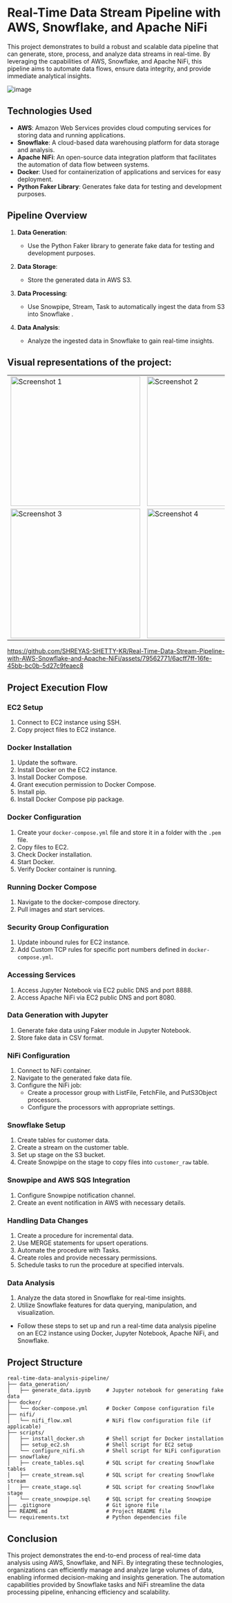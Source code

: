 # Real-Time Data Stream Pipeline with AWS, Snowflake, and Apache NiFi

This project demonstrates to build a robust and scalable data pipeline that can generate, store, process, and analyze data streams in real-time. By leveraging the capabilities of AWS, Snowflake, and Apache NiFi, this pipeline aims to automate data flows, ensure data integrity, and provide immediate analytical insights.

![image](https://github.com/SHREYAS-SHETTY-KR/-Real-Time-Data-Analysis-with-AWS-Snowflake-and-NiFi/assets/79562771/5d145ad5-c577-4214-9c0d-5cb2aced9544)


## Technologies Used

- **AWS**: Amazon Web Services provides cloud computing services for storing data and running applications.
- **Snowflake**: A cloud-based data warehousing platform for data storage and analysis.
- **Apache NiFi**: An open-source data integration platform that facilitates the automation of data flow between systems.
- **Docker**: Used for containerization of applications and services for easy deployment.
- **Python Faker Library**: Generates fake data for testing and development purposes.

## Pipeline Overview

1. **Data Generation**:
   - Use the Python Faker library to generate fake data for testing and development purposes.
   
2. **Data Storage**:
   - Store the generated data in AWS S3.
   
3. **Data Processing**:
   - Use Snowpipe, Stream, Task to automatically ingest the data from S3 into Snowflake .
   
4. **Data Analysis**:
   - Analyze the ingested data in Snowflake to gain real-time insights.

## Visual representations of the project:

<table>
  <tr>
    <td><img src="https://github.com/SHREYAS-SHETTY-KR/Real-Time-Data-Stream-Pipeline-with-AWS-Snowflake-and-Apache-NiFi/assets/79562771/ae3d9aa9-15e1-4293-b2ed-f9163c2d2060" alt="Screenshot 1" width="300"/></td>
    <td><img src="https://github.com/SHREYAS-SHETTY-KR/-Real-Time-Data-Analysis-with-AWS-Snowflake-and-NiFi/assets/79562771/1940ea98-c064-44a1-b599-7abe46e4badf" alt="Screenshot 2" width="300"/></td>
    <td><img src="https://github.com/SHREYAS-SHETTY-KR/-Real-Time-Data-Analysis-with-AWS-Snowflake-and-NiFi/assets/79562771/49d349d2-c137-41ba-bb69-434b272cb79e" alt="Screenshot 5" width="300"/></td>
  </tr>
  <tr>
    <td><img src="https://github.com/SHREYAS-SHETTY-KR/-Real-Time-Data-Analysis-with-AWS-Snowflake-and-NiFi/assets/79562771/df523c33-0b70-4649-b1b8-24317a736d36" alt="Screenshot 3" width="300"/></td>
    <td><img src="https://github.com/SHREYAS-SHETTY-KR/-Real-Time-Data-Analysis-with-AWS-Snowflake-and-NiFi/assets/79562771/90d71b41-0e3b-4a9b-915a-a54b07744bde" alt="Screenshot 4" width="300"/></td>
    <td><img src="https://github.com/SHREYAS-SHETTY-KR/Real-Time-Data-Stream-Pipeline-with-AWS-Snowflake-and-Apache-NiFi/assets/79562771/eb106e6b-ef58-4ffa-b511-17413680b33e" alt="Screenshot 4" width="300" height = "250"/></td>
    
  </tr>
</table>

https://github.com/SHREYAS-SHETTY-KR/Real-Time-Data-Stream-Pipeline-with-AWS-Snowflake-and-Apache-NiFi/assets/79562771/6acff7ff-16fe-45bb-bc0b-5d27c9feaec8


## Project Execution Flow

### EC2 Setup

1. Connect to EC2 instance using SSH.
2. Copy project files to EC2 instance.

### Docker Installation

1. Update the software.
2. Install Docker on the EC2 instance.
3. Install Docker Compose.
4. Grant execution permission to Docker Compose.
5. Install pip.
6. Install Docker Compose pip package.

### Docker Configuration

1. Create your `docker-compose.yml` file and store it in a folder with the `.pem` file.
2. Copy files to EC2.
3. Check Docker installation.
4. Start Docker.
5. Verify Docker container is running.

### Running Docker Compose

1. Navigate to the docker-compose directory.
2. Pull images and start services.

### Security Group Configuration

1. Update inbound rules for EC2 instance.
2. Add Custom TCP rules for specific port numbers defined in `docker-compose.yml`.

### Accessing Services

1. Access Jupyter Notebook via EC2 public DNS and port 8888.
2. Access Apache NiFi via EC2 public DNS and port 8080.

### Data Generation with Jupyter

1. Generate fake data using Faker module in Jupyter Notebook.
2. Store fake data in CSV format.
      
### NiFi Configuration

1. Connect to NiFi container.
2. Navigate to the generated fake data file.
3. Configure the NiFi job:
    - Create a processor group with ListFile, FetchFile, and PutS3Object processors.
    - Configure the processors with appropriate settings.

### Snowflake Setup

1. Create tables for customer data.
2. Create a stream on the customer table.
3. Set up stage on the S3 bucket.
4. Create Snowpipe on the stage to copy files into `customer_raw` table.

### Snowpipe and AWS SQS Integration

1. Configure Snowpipe notification channel.
2. Create an event notification in AWS with necessary details.

### Handling Data Changes

1. Create a procedure for incremental data.
2. Use MERGE statements for upsert operations.
3. Automate the procedure with Tasks.
4. Create roles and provide necessary permissions.
5. Schedule tasks to run the procedure at specified intervals.

### Data Analysis

1. Analyze the data stored in Snowflake for real-time insights.
2. Utilize Snowflake features for data querying, manipulation, and visualization.


- Follow these steps to set up and run a real-time data analysis pipeline on an EC2 instance using Docker, Jupyter Notebook, Apache NiFi, and Snowflake.


## Project Structure

```
real-time-data-analysis-pipeline/
├── data_generation/
│   ├── generate_data.ipynb     # Jupyter notebook for generating fake data
├── docker/
│   └── docker-compose.yml      # Docker Compose configuration file
├── nifi/
│   └── nifi_flow.xml           # NiFi flow configuration file (if applicable)
├── scripts/
│   ├── install_docker.sh       # Shell script for Docker installation
│   ├── setup_ec2.sh            # Shell script for EC2 setup
│   └── configure_nifi.sh       # Shell script for NiFi configuration
├── snowflake/
│   ├── create_tables.sql       # SQL script for creating Snowflake tables
│   ├── create_stream.sql       # SQL script for creating Snowflake stream
│   ├── create_stage.sql        # SQL script for creating Snowflake stage
│   └── create_snowpipe.sql     # SQL script for creating Snowpipe
├── .gitignore                  # Git ignore file
├── README.md                   # Project README file
└── requirements.txt            # Python dependencies file
```

## Conclusion
This project demonstrates the end-to-end process of real-time data analysis using AWS, Snowflake, and NiFi. By integrating these technologies, organizations can efficiently manage and analyze large volumes of data, enabling informed decision-making and insights generation. The automation capabilities provided by Snowflake tasks and NiFi streamline the data processing pipeline, enhancing efficiency and scalability.
